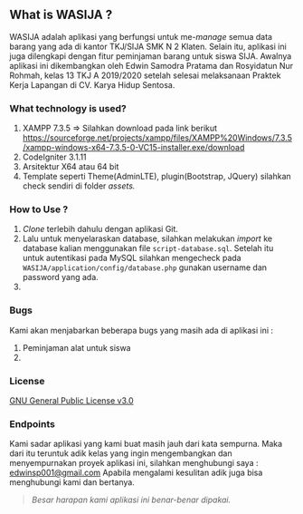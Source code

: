 ## What is WASIJA ?
WASIJA adalah aplikasi yang berfungsi untuk me-<i>manage</i> semua data barang yang ada di kantor TKJ/SIJA SMK N 2 Klaten. Selain itu, aplikasi ini juga dilengkapi dengan fitur peminjaman barang untuk siswa SIJA. Awalnya aplikasi ini dikembangkan oleh Edwin Samodra Pratama dan Rosyidatun Nur Rohmah, kelas 13 TKJ A 2019/2020 setelah selesai melaksanaan Praktek Kerja Lapangan di CV. Karya Hidup Sentosa.

### What technology is used?
1. XAMPP 7.3.5 => Silahkan download pada link berikut https://sourceforge.net/projects/xampp/files/XAMPP%20Windows/7.3.5/xampp-windows-x64-7.3.5-0-VC15-installer.exe/download
2. CodeIgniter 3.1.11
3. Arsitektur X64 atau 64 bit
4. Template seperti Theme(AdminLTE), plugin(Bootstrap, JQuery) silahkan check sendiri di folder <i>assets.</i>

### How to Use ?
1. <i>Clone</i> terlebih dahulu dengan aplikasi Git.
2. Lalu untuk menyelaraskan database, silahkan melakukan <i>import</i> ke database kalian menggunakan file ```script-database.sql```. Setelah itu untuk autentikasi pada MySQL silahkan mengecheck pada ```WASIJA/application/config/database.php``` gunakan username dan password yang ada.
3. 

### Bugs
Kami akan menjabarkan beberapa bugs yang masih ada di aplikasi ini :
1. Peminjaman alat untuk siswa
2. 

### License
[GNU General Public License v3.0](https://www.gnu.org/licenses/gpl-3.0.html)

### Endpoints
Kami sadar aplikasi yang kami buat masih jauh dari kata sempurna.
Maka dari itu teruntuk adik kelas yang ingin mengembangkan dan menyempurnakan proyek aplikasi ini, silahkan menghubungi saya : edwinsp001@gmail.com
Apabila mengalami kesulitan adik juga bisa menghubungi kami dan bertanya.

> *Besar harapan kami aplikasi ini benar-benar dipakai.*
